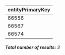| entityPrimaryKey |
| ---------------- |
| 66556            |
| 66567            |
| 66574            |

###### **Total number of results:** 3